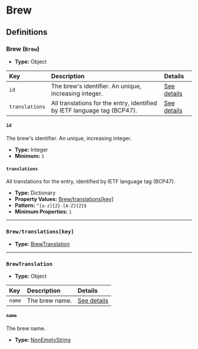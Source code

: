 # Brew

## Definitions

### <a name="Brew"></a> Brew (`Brew`)

- **Type:** Object

Key | Description | Details
:-- | :-- | :--
`id` | The brew's identifier. An unique, increasing integer. | <a href="#Brew/id">See details</a>
`translations` | All translations for the entry, identified by IETF language tag (BCP47). | <a href="#Brew/translations">See details</a>

#### <a name="Brew/id"></a> `id`

The brew's identifier. An unique, increasing integer.

- **Type:** Integer
- **Minimum:** `1`

#### <a name="Brew/translations"></a> `translations`

All translations for the entry, identified by IETF language tag (BCP47).

- **Type:** Dictionary
- **Property Values:** <a href="#Brew/translations[key]">Brew/translations[key]</a>
- **Pattern:** `^[a-z]{2}-[A-Z]{2}$`
- **Minimum Properties:** `1`

---

### <a name="Brew/translations[key]"></a> `Brew/translations[key]`

- **Type:** <a href="#BrewTranslation">BrewTranslation</a>

---

### <a name="BrewTranslation"></a> `BrewTranslation`

- **Type:** Object

Key | Description | Details
:-- | :-- | :--
`name` | The brew name. | <a href="#BrewTranslation/name">See details</a>

#### <a name="BrewTranslation/name"></a> `name`

The brew name.

- **Type:** <a href="../../_NonEmptyString.md#NonEmptyString">NonEmptyString</a>
